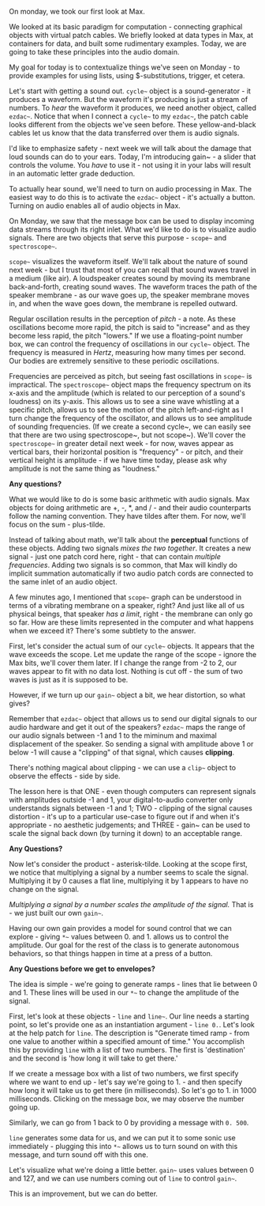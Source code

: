On monday, we took our first look at Max.

We looked at its basic paradigm for computation - connecting graphical objects with virtual patch cables. We briefly looked at data types in Max, at containers for data, and built some rudimentary examples. Today, we are going to take these principles into the audio domain.

My goal for today is to contextualize things we've seen on Monday - to provide examples for using lists, using $-substitutions, trigger, et cetera.

Let's start with getting a sound out. `cycle~` object is a sound-generator - it produces a waveform. But the waveform it's producing is just a stream of numbers. To *hear* the waveform it produces, we need another object, called `ezdac~`. Notice that when I connect a `cycle~` to my `ezdac~`, the patch cable looks different from the objects we've seen before. These yellow-and-black cables let us know that the data transferred over them is audio signals.

I'd like to emphasize safety - next week we will talk about the damage that loud sounds can do to your ears. Today, I'm introducing gain~ - a slider that controls the volume. You *have* to use it - not using it in your labs will result in an automatic letter grade deduction.

To actually hear sound, we'll need to turn on audio processing in Max. The easiest way to do this is to activate the `ezdac~` object - it's actually a button. Turning on audio enables all of audio objects in Max.



On Monday, we saw that the message box can be used to display incoming data streams through its right inlet. What we'd like to do is to visualize audio signals. There are two objects that serve this purpose - `scope~` and `spectroscope~`.



`scope~` visualizes the waveform itself. We'll talk about the nature of sound next week - but I trust that most of you can recall that sound waves travel in a medium (like air). A loudspeaker creates sound by moving its membrane back-and-forth, creating sound waves. The waveform traces the path of the speaker membrane - as our wave goes up, the speaker membrane moves in, and when the wave goes down, the membrane is repelled outward.



Regular oscillation results in the perception of *pitch* - a note. As these oscillations become more rapid, the pitch is said to "increase" and as they become less rapid, the pitch "lowers." If we use a floating-point number box, we can control the frequency of oscillations in our `cycle~` object. The frequency is measured in *Hertz*, measuring how many times per second. Our bodies are extremely sensitive to these periodic oscillations. 



Frequencies are perceived as pitch, but seeing fast oscillations in `scope~` is impractical. The `spectroscope~` object maps the frequency spectrum on its x-axis and the amplitude (which is related to our perception of a sound's loudness) on its y-axis. This allows us to see a sine wave whistling at a specific pitch, allows us to see the motion of the pitch left-and-right as I turn change the frequency of the oscillator, and allows us to see amplitude of sounding frequencies. (If we create a second cycle~, we can easily see that there are two using spectroscope~, but not scope~). We'll cover the `spectroscope~` in greater detail next week - for now, waves appear as vertical bars, their horizontal position is "frequency" - or pitch, and their vertical height is amplitude - if we have time today, please ask why amplitude is not the same thing as "loudness."



**Any questions?**



What we would like to do is some basic arithmetic with audio signals. Max objects for doing arithmetic are +, -, *, and / - and their audio counterparts follow the naming convention. They have tildes after them. For now, we'll focus on the sum - plus-tilde.



Instead of talking about math, we'll talk about the **perceptual** functions of these objects. Adding two signals *mixes the two together*. It creates a new signal - just one patch cord here, right - that can contain *multiple frequencies*. Adding two signals is so common, that Max will kindly do implicit summation automatically if two audio patch cords are connected to the same inlet of an audio object.



A few minutes ago, I mentioned that `scope~` graph can be understood in terms of a vibrating membrane on a speaker, right? And just like all of us physical beings, that speaker *has a limit*, right - the membrane can only go so far. How are these limits represented in the computer and what happens when we exceed it? There's some subtlety to the answer.

First, let's consider the actual sum of our `cycle~` objects. It appears that the wave exceeds the scope. Let me update the range of the scope - ignore the Max bits, we'll cover them later. If I change the range from -2 to 2, our waves appear to fit with no data lost. Nothing is cut off - the sum of two waves is just as it is supposed to be.

However, if we turn up our `gain~` object a bit, we hear distortion, so what gives?

Remember that `ezdac~` object that allows us to send our digital signals to our audio hardware and get it out of the speakers? `ezdac~` maps the range of our audio signals between -1 and 1 to the miminum and maximal displacement of the speaker. So sending a signal with amplitude above 1 or below -1 will cause a "clipping" of that signal, which causes **clipping**.

There's nothing magical about clipping - we can use a `clip~` object to observe the effects - side by side.

The lesson here is that ONE - even though computers can represent signals with amplitudes outside -1 and 1, your digital-to-audio converter only understands signals between -1 and 1; TWO - clipping of the signal causes distortion - it's up to a particular use-case to figure out if and when it's appropriate - no aesthetic judgements; and THREE - gain~ can be used to scale the signal back down (by turning it down) to an acceptable range.



**Any Questions?**



Now let's consider the product - asterisk-tilde. Looking at the scope first, we notice that multiplying a signal by a number seems to scale the signal. Multiplying it by 0 causes a flat line, multiplying it by 1 appears to have no change on the signal.

*Multiplying a signal by a number scales the amplitude of the signal.* That is - we just built our own `gain~`.



Having our own gain provides a model for sound control that we can explore - giving `*~` values between 0. and 1. allows us to control the amplitude. Our goal for the rest of the class is to generate autonomous behaviors, so that things happen in time at a press of a button.


**Any Questions before we get to envelopes?**


The idea is simple - we're going to generate ramps - lines that lie between 0 and 1. These lines will be used in our `*~` to change the amplitude of the signal.

First, let's look at these objects - `line` and `line~`. Our line needs a starting point, so let's provide one as an instantiation argument - `line 0.`. Let's look at the help patch for `line`. The description is "Generate timed ramp - from one value to another within a specified amount of time." You accomplish this by providing `line` with a list of two numbers. The first is 'destination' and the second is 'how long it will take to get there.'

If we create a message box with a list of two numbers, we first specify where we want to end up - let's say we're going to 1. - and then specify how long it will take us to get there (in milliseconds). So let's go to 1. in 1000 milliseconds. Clicking on the message box, we may observe the number going up.

Similarly, we can go from 1 back to 0 by providing a message with `0. 500`.



`line` generates some data for us, and we can put it to some sonic use immediately - plugging this into `*~` allows us to turn sound on with this message, and turn sound off with this one.



Let's visualize what we're doing a little better. `gain~` uses values between 0 and 127, and we can use numbers coming out of `line` to control `gain~`. 



This is an improvement, but we can do better. 